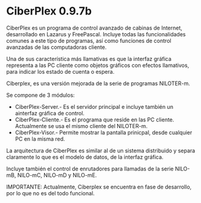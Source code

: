 CiberPlex 0.9.7b
================

CiberPlex es un programa de control avanzado de cabinas de Internet, desarrollado en Lazarus y FreePascal. Incluye todas las funcionalidades comunes a este tipo de programas, así como funciones de control avanzadas de las computadoras cliente.

Una de sus característica más llamativas es que la interfaz gráfica representa a las PC cliente como objetos gráficos con efectos llamativos, para indicar los estado de cuenta o espera.

Ciberplex, es una versión mejorada de la serie de programas NILOTER-m.

Se compone de 3 módulos:

* CiberPlex-Server.- Es el servidor principal e incluye también un ainterfaz gráfica de control.
* CiberPlex-Cliente.- Es el programa que reside en las PC cliente. Actualmente se usa el mismo cliente del NILOTER-m.
* CiberPlex-Visor.- Permite mostrar la pantalla prinicpal, desde cualquier PC en la misma red.

La arquitectura de CiberPlex es similar al de un sistema distribuido y separa claramente lo que es el modelo de datos, de la interfaz gráfica.

Incluye también el control de enrutadores para llamadas de la serie NILO-mB, NILO-mC, NILO-mD y NILO-mE.

IMPORTANTE: Actualmente, Ciberplex se encuentra en fase de  desarrollo, por lo que no es del todo funcional.